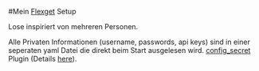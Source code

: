 #Mein [Flexget](https://github.com/Flexget/Flexget) Setup

Lose inspiriert von mehreren Personen.

Alle Privaten Informationen (username, passwords, api keys) sind in einer seperaten yaml Datei die direkt beim Start ausgelesen wird.
[config_secret](https://github.com/tarzasai/.flexget/blob/master/plugins/config_secrets.py) Plugin (Details [here](https://github.com/Flexget/Flexget/pull/249)).
